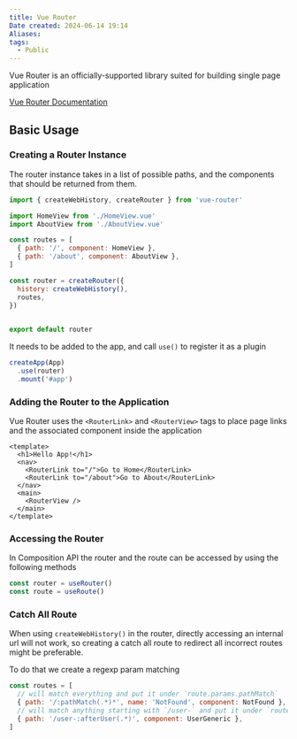 ```yaml
---
title: Vue Router
Date created: 2024-06-14 19:14
Aliases:
tags: 
  - Public
---
```


Vue Router is an officially-supported library suited for building single page application

[Vue Router Documentation](https://router.vuejs.org/installation.html)

## Basic Usage

### Creating a Router Instance

The router instance takes in a list of possible paths, and the components that should be returned from them.
```js
import { createWebHistory, createRouter } from 'vue-router'

import HomeView from './HomeView.vue'
import AboutView from './AboutView.vue'

const routes = [
  { path: '/', component: HomeView },
  { path: '/about', component: AboutView },
]

const router = createRouter({
  history: createWebHistory(),
  routes,
})

  
export default router
```

It needs to be added to the app, and call `use()` to register it as a plugin

```js
createApp(App)
  .use(router)
  .mount('#app')
```

### Adding the Router to the Application
Vue Router uses the `<RouterLink>` and `<RouterView>` tags to place page links and the associated component inside the application
```vue
<template>
  <h1>Hello App!</h1>
  <nav>
    <RouterLink to="/">Go to Home</RouterLink>
    <RouterLink to="/about">Go to About</RouterLink>
  </nav>
  <main>
    <RouterView />
  </main>
</template>
```

### Accessing the Router
 In Composition API the router and the route can be accessed by using the following methods
```js
const router = useRouter()
const route = useRoute() 
```

### Catch All Route
When using `createWebHistory()` in the router, directly accessing an internal url will not work, so creating a catch all route to redirect all incorrect routes might be preferable.

To do that we create a regexp param matching
```js
const routes = [
  // will match everything and put it under `route.params.pathMatch`
  { path: '/:pathMatch(.*)*', name: 'NotFound', component: NotFound },
  // will match anything starting with `/user-` and put it under `route.params.afterUser`
  { path: '/user-:afterUser(.*)', component: UserGeneric },
]
```